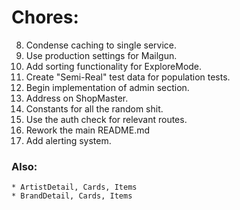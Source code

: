 # Chores:
  8. Condense caching to single service.
  11. Use production settings for Mailgun.
  12. Add sorting functionality for ExploreMode.
  13. Create "Semi-Real" test data for population tests.
  14. Begin implementation of admin section.
  15. Address on ShopMaster.
  16. Constants for all the random shit.
  17. Use the auth check for relevant routes.
  18. Rework the main README.md
  19. Add alerting system.

  ### Also:
    * ArtistDetail, Cards, Items
    * BrandDetail, Cards, Items